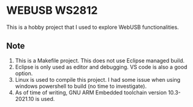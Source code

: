 # WEBUSB WS2812
This is a hobby project that I used to explore WebUSB functionalities.

## Note
1. This is a Makefile project.  This does not use Eclipse managed build.
2. Eclipse is only used as editor and debugging.  VS code is also a good option.
3. Linux is used to compile this project.
I had some issue when using windows powershell to build (no time to investigate).
4. As of time of writing, GNU ARM Embedded toolchain version 10.3-2021.10 is used.
